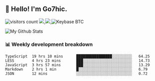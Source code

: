 ## 👋 Hello! I'm Go7hic.

 ![visitors count](https://visitors-by-url-pls-dont-use-this-in-your-repo.vercel.app/Go7hic-github-readme)
 <a href="https://twitter.com/Go7hic">
    <img src="https://img.shields.io/badge/-@Go7hic-1ca0f1?style=flat-square&labelColor=1ca0f1&logo=twitter&logoColor=white&link=https://twitter.com/Go7hic">
   <a/>
   <a href="mailto:gtfx0209@gmail.com">
    <img src="https://img.shields.io/badge/-gtfx0209@gmail.com-c14438?style=flat-square&logo=Gmail&logoColor=white&link=mailto:gtfx0209@gmail.com">
   <a/>
    ![Keybase BTC](https://img.shields.io/keybase/btc/Go7hic)
 <!--
🔭 I’m currently working
🌱 I’m currently learning
💬 Ask me about 
📫 How to reach me: 
⚡ Fun fact: 
-->

![My Github Stats](https://github-readme-stats.vercel.app/api?username=Go7hic&show_icons=true)



### 📊 Weekly development breakdown
<!--START_SECTION:waka-->
```text
TypeScript  19 hrs 10 mins      ████████████████░░░░░░░░░   64.25 
LESS        4 hrs 23 mins       ███░░░░░░░░░░░░░░░░░░░░░░   14.73 
JavaScript  3 hrs 57 mins       ███░░░░░░░░░░░░░░░░░░░░░░   13.29 
Markdown    2 hrs 1 min         █░░░░░░░░░░░░░░░░░░░░░░░░   6.79 
JSON        12 mins             ░░░░░░░░░░░░░░░░░░░░░░░░░   0.72
```
<!--END_SECTION:waka-->

